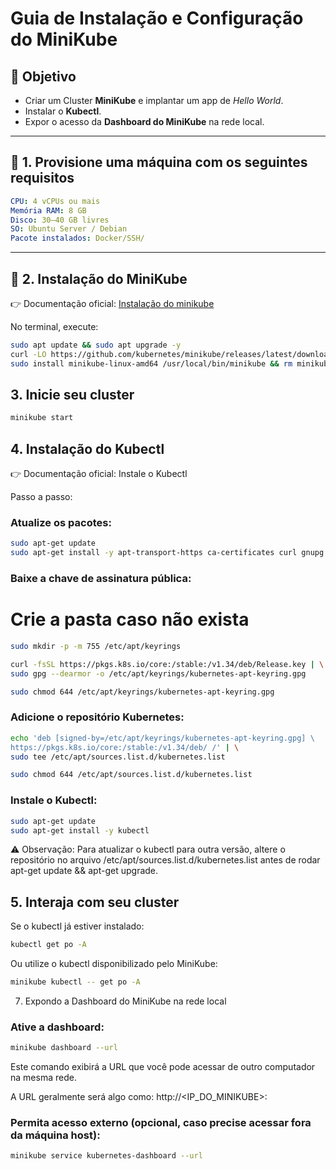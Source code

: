 # Guia de Instalação e Configuração do MiniKube

## 🎯 Objetivo
- Criar um Cluster **MiniKube** e implantar um app de *Hello World*.  
- Instalar o **Kubectl**.  
- Expor o acesso da **Dashboard do MiniKube** na rede local.  

---

## 🔹 1. Provisione uma máquina com os seguintes requisitos

```yaml
CPU: 4 vCPUs ou mais
Memória RAM: 8 GB
Disco: 30–40 GB livres
SO: Ubuntu Server / Debian
Pacote instalados: Docker/SSH/
```

---

## 🔹 2. Instalação do MiniKube  
👉 Documentação oficial: [Instalação do minikube](https://minikube.sigs.k8s.io/docs/start/?arch=%2Flinux%2Fx86-64%2Fstable%2Fbinary+download)

No terminal, execute:  

```bash
sudo apt update && sudo apt upgrade -y
curl -LO https://github.com/kubernetes/minikube/releases/latest/download/minikube-linux-amd64
sudo install minikube-linux-amd64 /usr/local/bin/minikube && rm minikube-linux-amd64
```
## 3. Inicie seu cluster
``` bash
minikube start
```
## 4. Instalação do Kubectl

👉 Documentação oficial: Instale o Kubectl

Passo a passo:

### Atualize os pacotes:
```bash
sudo apt-get update
sudo apt-get install -y apt-transport-https ca-certificates curl gnupg
```

### Baixe a chave de assinatura pública:

# Crie a pasta caso não exista
```bash
sudo mkdir -p -m 755 /etc/apt/keyrings

curl -fsSL https://pkgs.k8s.io/core:/stable:/v1.34/deb/Release.key | \
sudo gpg --dearmor -o /etc/apt/keyrings/kubernetes-apt-keyring.gpg

sudo chmod 644 /etc/apt/keyrings/kubernetes-apt-keyring.gpg
```

### Adicione o repositório Kubernetes:
```bash
echo 'deb [signed-by=/etc/apt/keyrings/kubernetes-apt-keyring.gpg] \
https://pkgs.k8s.io/core:/stable:/v1.34/deb/ /' | \
sudo tee /etc/apt/sources.list.d/kubernetes.list

sudo chmod 644 /etc/apt/sources.list.d/kubernetes.list
```

### Instale o Kubectl:

```bash
sudo apt-get update
sudo apt-get install -y kubectl
```

⚠️ Observação: Para atualizar o kubectl para outra versão, altere o repositório no arquivo
/etc/apt/sources.list.d/kubernetes.list antes de rodar apt-get update && apt-get upgrade.

## 5. Interaja com seu cluster

Se o kubectl já estiver instalado:

```bash
kubectl get po -A
```

Ou utilize o kubectl disponibilizado pelo MiniKube:

```bash
minikube kubectl -- get po -A
```


7. Expondo a Dashboard do MiniKube na rede local

### Ative a dashboard:
```bash
minikube dashboard --url
```


Este comando exibirá a URL que você pode acessar de outro computador na mesma rede.

A URL geralmente será algo como: http://<IP_DO_MINIKUBE>:<PORTA>

### Permita acesso externo (opcional, caso precise acessar fora da máquina host):
```bash
minikube service kubernetes-dashboard --url
```